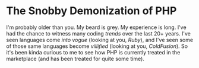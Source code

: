 # The Snobby Demonization of PHP

I'm probably older than you.  My beard is grey.  My experience is long.  I've had the chance to witness many coding _trends_ over the last 20+ years.  I've seen languages come _into vogue_ (looking at you, _Ruby_), and I've seen some of those same languages become _villified_ (looking at you, _ColdFusion_).  So it's been kinda curious to me to see how PHP is currently treated in the marketplace (and has been treated for quite some time).  
